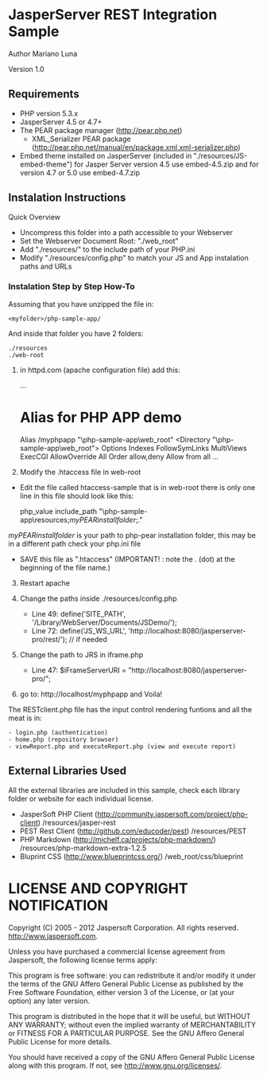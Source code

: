 JasperServer REST Integration Sample
========================================

Author Mariano Luna

Version 1.0

Requirements
------------

* PHP version 5.3.x
* JasperServer 4.5 or 4.7+ 
* The PEAR package manager (http://pear.php.net)
  * XML_Serializer PEAR package (http://pear.php.net/manual/en/package.xml.xml-serializer.php) 
* Embed theme installed on JasperServer (included in "./resources/JS-embed-theme") for Jasper Server version 4.5 use embed-4.5.zip and for version 4.7 or 5.0 use embed-4.7.zip 


Instalation Instructions
------------------------

Quick Overview

* Uncompress this folder into a path accessible to your Webserver
* Set the Webserver Document Root: "./web_root"
* Add "./resources/" to the include path of your PHP.ini
* Modify "./resources/config.php" to match your JS and App instalation paths and URLs

### Instalation Step by Step How-To

Assuming that you have unzipped the file in:

	<myfolder>/php-sample-app/

And inside that folder you have 2 folders:

	./resources
	./web-root

1) in httpd.com (apache configuration file) add this:

	...
	# Alias for PHP APP demo
	Alias /myphpapp "<myfolder>\php-sample-app\web_root\"
	<Directory "<myfolder>\php-sample-app\web_root\">
	    Options Indexes  FollowSymLinks MultiViews ExecCGI
	    AllowOverride All
	    Order allow,deny
	    Allow from all
	</Directory>
	...

2) Modify the .htaccess file in web-root

- Edit the file called htaccess-sample that is in web-root there is only one line in this file should look like this:

	php_value include_path "<myfolder>\php-sample-app\resources;_myPEARinstallfolder_;."

_myPEARinstallfolder_ is your path to php-pear installation folder, this may be in a different path check your php.ini file

- SAVE this file as ".htaccess"  (IMPORTANT! : note the . (dot) at the beginning of the file name.)

3) Restart apache


4) Change the paths inside ./resources/config.php

	- Line 49: define('SITE_PATH', '/Library/WebServer/Documents/JSDemo/');
	- Line 72: define('JS_WS_URL', 'http://localhost:8080/jasperserver-pro/rest/');  // if needed

5) Change the path to JRS in  iframe.php

	- Line 47: $iFrameServerURI = "http://localhost:8080/jasperserver-pro/";

6) go to: http://localhost/myphpapp and Voila!


The RESTclient.php file has the input control rendering funtions and all the meat is in:

	- login.php (authentication)
	- home.php (repository browser)
	- viewReport.php and executeReport.php (view and execute report)

External Libraries Used
-----------------------

All the external libraries are included in this sample, check each library folder or website for each individual license.

* JasperSoft PHP Client (http://community.jaspersoft.com/project/php-client) /resources/jasper-rest
* PEST Rest Client (http://github.com/educoder/pest) /resources/PEST
* PHP Markdown (http://michelf.ca/projects/php-markdown/) /resources/php-markdown-extra-1.2.5
* Bluprint CSS (http://www.blueprintcss.org/) /web_root/css/blueprint

LICENSE AND COPYRIGHT NOTIFICATION
==================================


 Copyright (C) 2005 - 2012 Jaspersoft Corporation. All rights reserved.
 http://www.jaspersoft.com.

 Unless you have purchased a commercial license agreement from Jaspersoft,
 the following license terms apply:

 This program is free software: you can redistribute it and/or modify
 it under the terms of the GNU Affero General Public License as
 published by the Free Software Foundation, either version 3 of the
 License, or (at your option) any later version.

 This program is distributed in the hope that it will be useful,
 but WITHOUT ANY WARRANTY; without even the implied warranty of
 MERCHANTABILITY or FITNESS FOR A PARTICULAR PURPOSE. See the
 GNU Affero  General Public License for more details.

 You should have received a copy of the GNU Affero General Public  License
 along with this program. If not, see <http://www.gnu.org/licenses/>.

